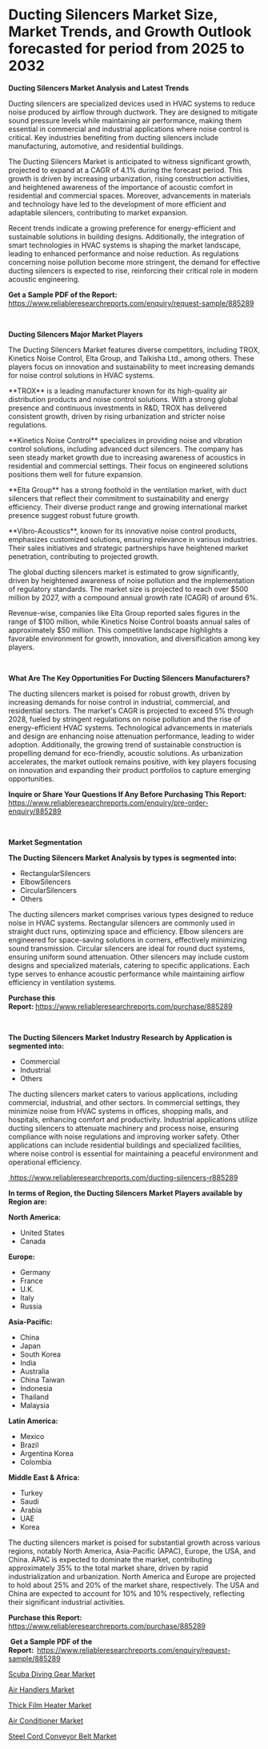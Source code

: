<p><h1>Ducting Silencers Market Size, Market Trends, and Growth Outlook forecasted for period from 2025 to 2032</h1></p><p><strong>Ducting Silencers Market Analysis and Latest Trends</strong></p>
<p><p>Ducting silencers are specialized devices used in HVAC systems to reduce noise produced by airflow through ductwork. They are designed to mitigate sound pressure levels while maintaining air performance, making them essential in commercial and industrial applications where noise control is critical. Key industries benefiting from ducting silencers include manufacturing, automotive, and residential buildings.</p><p>The Ducting Silencers Market is anticipated to witness significant growth, projected to expand at a CAGR of 4.1% during the forecast period. This growth is driven by increasing urbanization, rising construction activities, and heightened awareness of the importance of acoustic comfort in residential and commercial spaces. Moreover, advancements in materials and technology have led to the development of more efficient and adaptable silencers, contributing to market expansion.</p><p>Recent trends indicate a growing preference for energy-efficient and sustainable solutions in building designs. Additionally, the integration of smart technologies in HVAC systems is shaping the market landscape, leading to enhanced performance and noise reduction. As regulations concerning noise pollution become more stringent, the demand for effective ducting silencers is expected to rise, reinforcing their critical role in modern acoustic engineering.</p></p>
<p><strong>Get a Sample PDF of the Report:&nbsp;</strong> <a href="https://www.reliableresearchreports.com/enquiry/request-sample/885289?utm_campaign=11&utm_medium=2&utm_source=Github&utm_content=ia&utm_term=08042025&utm_id=ducting-silencers">https://www.reliableresearchreports.com/enquiry/request-sample/885289</a></p>
<p>&nbsp;</p>
<p><strong>Ducting Silencers Major Market Players</strong></p>
<p><p>The Ducting Silencers Market features diverse competitors, including TROX, Kinetics Noise Control, Elta Group, and Taikisha Ltd., among others. These players focus on innovation and sustainability to meet increasing demands for noise control solutions in HVAC systems.</p><p>**TROX** is a leading manufacturer known for its high-quality air distribution products and noise control solutions. With a strong global presence and continuous investments in R&D, TROX has delivered consistent growth, driven by rising urbanization and stricter noise regulations.</p><p>**Kinetics Noise Control** specializes in providing noise and vibration control solutions, including advanced duct silencers. The company has seen steady market growth due to increasing awareness of acoustics in residential and commercial settings. Their focus on engineered solutions positions them well for future expansion.</p><p>**Elta Group** has a strong foothold in the ventilation market, with duct silencers that reflect their commitment to sustainability and energy efficiency. Their diverse product range and growing international market presence suggest robust future growth.</p><p>**Vibro-Acoustics**, known for its innovative noise control products, emphasizes customized solutions, ensuring relevance in various industries. Their sales initiatives and strategic partnerships have heightened market penetration, contributing to projected growth.</p><p>The global ducting silencers market is estimated to grow significantly, driven by heightened awareness of noise pollution and the implementation of regulatory standards. The market size is projected to reach over $500 million by 2027, with a compound annual growth rate (CAGR) of around 6%. </p><p>Revenue-wise, companies like Elta Group reported sales figures in the range of $100 million, while Kinetics Noise Control boasts annual sales of approximately $50 million. This competitive landscape highlights a favorable environment for growth, innovation, and diversification among key players.</p></p>
<p>&nbsp;</p>
<p><strong>What Are The Key Opportunities For Ducting Silencers Manufacturers?</strong></p>
<p><p>The ducting silencers market is poised for robust growth, driven by increasing demands for noise control in industrial, commercial, and residential sectors. The market's CAGR is projected to exceed 5% through 2028, fueled by stringent regulations on noise pollution and the rise of energy-efficient HVAC systems. Technological advancements in materials and design are enhancing noise attenuation performance, leading to wider adoption. Additionally, the growing trend of sustainable construction is propelling demand for eco-friendly, acoustic solutions. As urbanization accelerates, the market outlook remains positive, with key players focusing on innovation and expanding their product portfolios to capture emerging opportunities.</p></p>
<p><strong>Inquire or Share Your Questions If Any Before Purchasing This Report:</strong> <a href="https://www.reliableresearchreports.com/enquiry/pre-order-enquiry/885289?utm_campaign=11&utm_medium=2&utm_source=Github&utm_content=ia&utm_term=08042025&utm_id=ducting-silencers">https://www.reliableresearchreports.com/enquiry/pre-order-enquiry/885289</a></p>
<p>&nbsp;</p>
<p><strong>Market Segmentation</strong></p>
<p><strong>The Ducting Silencers Market Analysis by types is segmented into:</strong></p>
<p><ul><li>RectangularSilencers</li><li>ElbowSilencers</li><li>CircularSilencers</li><li>Others</li></ul></p>
<p><p>The ducting silencers market comprises various types designed to reduce noise in HVAC systems. Rectangular silencers are commonly used in straight duct runs, optimizing space and efficiency. Elbow silencers are engineered for space-saving solutions in corners, effectively minimizing sound transmission. Circular silencers are ideal for round duct systems, ensuring uniform sound attenuation. Other silencers may include custom designs and specialized materials, catering to specific applications. Each type serves to enhance acoustic performance while maintaining airflow efficiency in ventilation systems.</p></p>
<p><strong>Purchase this Report:&nbsp;</strong><a href="https://www.reliableresearchreports.com/purchase/885289?utm_campaign=11&utm_medium=2&utm_source=Github&utm_content=ia&utm_term=08042025&utm_id=ducting-silencers">https://www.reliableresearchreports.com/purchase/885289</a></p>
<p>&nbsp;</p>
<p><strong>The Ducting Silencers Market Industry Research by Application is segmented into:</strong></p>
<p><ul><li>Commercial</li><li>Industrial</li><li>Others</li></ul></p>
<p><p>The ducting silencers market caters to various applications, including commercial, industrial, and other sectors. In commercial settings, they minimize noise from HVAC systems in offices, shopping malls, and hospitals, enhancing comfort and productivity. Industrial applications utilize ducting silencers to attenuate machinery and process noise, ensuring compliance with noise regulations and improving worker safety. Other applications can include residential buildings and specialized facilities, where noise control is essential for maintaining a peaceful environment and operational efficiency.</p></p>
<p><a href="https://www.reliableresearchreports.com/ducting-silencers-r885289?utm_campaign=11&utm_medium=2&utm_source=Github&utm_content=ia&utm_term=08042025&utm_id=ducting-silencers">&nbsp;https://www.reliableresearchreports.com/ducting-silencers-r885289</a></p>
<p><strong>In terms of Region, the Ducting Silencers Market Players available by Region are:</strong></p>
<p>
    <p> <strong> North America: </strong>
        <ul>
            <li>United States</li>
            <li>Canada</li>
        </ul>
        </p> 
    <p> <strong> Europe: </strong>
        <ul>
            <li>Germany</li>
            <li>France</li>
            <li>U.K.</li>
            <li>Italy</li>
            <li>Russia</li>
        </ul>
        </p> 
    <p> <strong> Asia-Pacific: </strong>
        <ul>
            <li>China</li>
            <li>Japan</li>
            <li>South Korea</li>
            <li>India</li>
            <li>Australia</li>
            <li>China Taiwan</li>
            <li>Indonesia</li>
            <li>Thailand</li>
            <li>Malaysia</li>
        </ul>
        </p> 
    <p> <strong> Latin America: </strong>
        <ul>
            <li>Mexico</li>
            <li>Brazil</li>
            <li>Argentina Korea</li>
            <li>Colombia</li>
        </ul>
        </p> 
    <p> <strong> Middle East & Africa: </strong>
        <ul>
            <li>Turkey</li>
            <li>Saudi</li>
            <li>Arabia</li>
            <li>UAE</li>
            <li>Korea</li>
        </ul>
    </p>
    </p>
<p><p>The ducting silencers market is poised for substantial growth across various regions, notably North America, Asia-Pacific (APAC), Europe, the USA, and China. APAC is expected to dominate the market, contributing approximately 35% to the total market share, driven by rapid industrialization and urbanization. North America and Europe are projected to hold about 25% and 20% of the market share, respectively. The USA and China are expected to account for 10% and 10% respectively, reflecting their significant industrial activities.</p></p>
<p><strong>Purchase this Report: </strong><a href="https://www.reliableresearchreports.com/purchase/885289?utm_campaign=11&utm_medium=2&utm_source=Github&utm_content=ia&utm_term=08042025&utm_id=ducting-silencers">https://www.reliableresearchreports.com/purchase/885289</a></p>
<p>&nbsp;<strong>Get a Sample PDF of the Report:&nbsp;&nbsp;</strong><a href="https://www.reliableresearchreports.com/enquiry/request-sample/885289?utm_campaign=11&utm_medium=2&utm_source=Github&utm_content=ia&utm_term=08042025&utm_id=ducting-silencers">https://www.reliableresearchreports.com/enquiry/request-sample/885289</a></p>
<p><strong></strong></p>
<p><p><a href="https://github.com/guzasbahsas/Market-Research-Report-List-1/blob/main/scuba-diving-gear-market.md?utm_campaign=11&utm_medium=2&utm_source=Github&utm_content=ia&utm_term=08042025&utm_id=ducting-silencers">Scuba Diving Gear Market</a></p><p><a href="https://github.com/eymermanda0p/Market-Research-Report-List-1/blob/main/air-handlers-market.md?utm_campaign=11&utm_medium=2&utm_source=Github&utm_content=ia&utm_term=08042025&utm_id=ducting-silencers">Air Handlers Market</a></p><p><a href="https://github.com/weisonmanych/Market-Research-Report-List-1/blob/main/thick-film-heater-market.md?utm_campaign=11&utm_medium=2&utm_source=Github&utm_content=ia&utm_term=08042025&utm_id=ducting-silencers">Thick Film Heater Market</a></p><p><a href="https://github.com/herakterroem/Market-Research-Report-List-1/blob/main/air-conditioner-market.md?utm_campaign=11&utm_medium=2&utm_source=Github&utm_content=ia&utm_term=08042025&utm_id=ducting-silencers">Air Conditioner Market</a></p><p><a href="https://github.com/debowflaggqw/Market-Research-Report-List-1/blob/main/steel-cord-conveyor-belt-market.md?utm_campaign=11&utm_medium=2&utm_source=Github&utm_content=ia&utm_term=08042025&utm_id=ducting-silencers">Steel Cord Conveyor Belt Market</a></p></p>